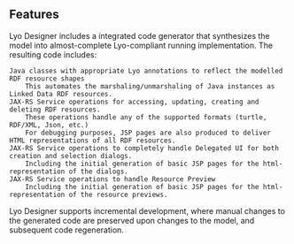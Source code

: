 
## Features

Lyo Designer includes a integrated code generator that synthesizes the model into almost-complete Lyo-compliant running implementation. The resulting code includes:

    Java classes with appropriate Lyo annotations to reflect the modelled RDF resource shapes
        This automates the marshaling/unmarshaling of Java instances as Linked Data RDF resources.
    JAX-RS Service operations for accessing, updating, creating and deleting RDF resources.
        These operations handle any of the supported formats (turtle, RDF/XML, Json, etc.)
        For debugging purposes, JSP pages are also produced to deliver HTML representations of all RDF resources.
    JAX-RS Service operations to completely handle Delegated UI for both creation and selection dialogs.
        Including the initial generation of basic JSP pages for the html-representation of the dialogs.
    JAX-RS Service operations to handle Resource Preview
        Including the initial generation of basic JSP pages for the html-representation of the resource previews.

Lyo Designer supports incremental development, where manual changes to the generated code are preserved upon changes to the model, and subsequent code regeneration.